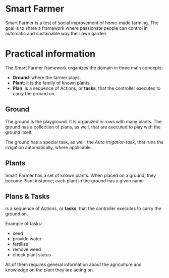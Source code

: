 # Smart Farmer

Smart Farmer is a test of social improvement of home-made farming. The goal is to share a framework where passionate people can control in automatic and sustainable way their own garden

# Practical information

The Smart Farmer framework organizes the domain in three main concepts:
- **Ground**: where the farmer plays.
- **Plant**: it is the family of known plants.
- **Plan**: is a sequence of Actions, or **tasks**, that the controller executes to carry the ground on. 

## Ground

The ground is the playground. It is organized in rows with many plants. The ground has a collection of plans, as well, that are executed to play with the ground itself.

The ground has a special task, as well, the _Auto irrigation task_, that runs the irrigation automatically, where applicable. 

## Plants

Smart Farmer has a set of known plants. When placed on a ground, they become Plant instance; each plant in the ground has a given name

## Plans & Tasks

is a sequence of Actions, or **tasks**, that the controller executes to carry the ground on. 

Example of tasks:
- seed
- provide water
- fertilize
- remove weed
- check plant status

All of them requires general information about the agriculture and knowledge on the plant they are acting on.